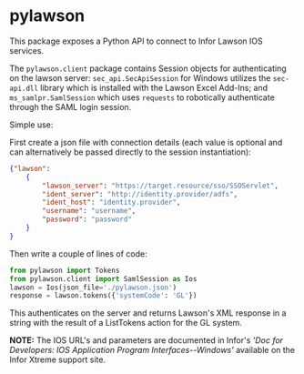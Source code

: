 # pylawson
This package exposes a Python API to connect to Infor Lawson IOS services.

The `pylawson.client` package contains Session objects for authenticating on the lawson server: 
`sec_api.SecApiSession` for Windows utilizes the `sec-api.dll` library which is installed with 
the Lawson Excel Add-Ins; and `ms_samlpr.SamlSession` which uses `requests` to robotically 
authenticate through the SAML login session.

Simple use:

First create a json file with connection details (each value is optional and can alternatively
be passed directly to the session instantiation):

```json
{"lawson": 
    {
        "lawson_server": "https://target.resource/sso/SSOServlet",
        "ident_server": "http://identity.provider/adfs", 
        "ident_host": "identity.provider", 
        "username": "username", 
        "password": "password" 
    }
}
```

Then write a couple of lines of code:

```python
from pylawson import Tokens
from pylawson.client import SamlSession as Ios
lawson = Ios(json_file='./pylawson.json')
response = lawson.tokens({'systemCode': 'GL'})
```

This authenticates on the server and returns Lawson's XML response in a string with the result
of a ListTokens action for the GL system.

**NOTE:** The IOS URL's and parameters are documented in Infor's *'Doc for Developers: IOS Application 
Program Interfaces--Windows'* available on the Infor Xtreme support site.